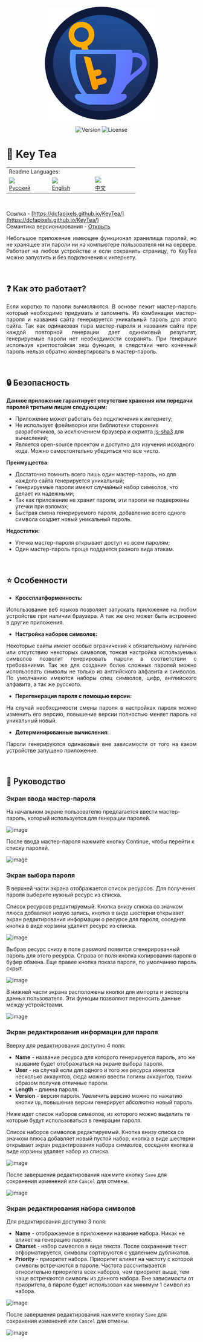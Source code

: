 <p align="center">
<img width="300" src="https://github.com/DCFApixels/KeyTea/blob/main/images/MainIcon.png">
</p>

<p align="center">
<img alt="Version" src="https://img.shields.io/github/manifest-json/v/DCFApixels/KeyTea?style=for-the-badge&color=1e90ff">
<img alt="License" src="https://img.shields.io/github/license/DCFApixels/KeyTea?color=1e90ff&style=for-the-badge">
</p>

# :tea: Key Tea

<table>
  <tr></tr>
  <tr>
    <td colspan="3">Readme Languages:</td>
  </tr>
  <tr></tr>
  <tr>
    <td nowrap width="100">
      <a href="https://github.com/DCFApixels/KeyTea/blob/main/README-RU.md">
        <img src="https://github.com/user-attachments/assets/3c699094-f8e6-471d-a7c1-6d2e9530e721"></br>
        <span>Русский</span>
      </a>  
    </td>
    <td nowrap width="100">
      <a href="https://github.com/DCFApixels/KeyTea">
        <img src="https://github.com/user-attachments/assets/30528cb5-f38e-49f0-b23e-d001844ae930"></br>
        <span>English</span>
      </a>  
    </td>
    <td nowrap width="100">
      <a href="https://github.com/DCFApixels/KeyTea/blob/main/README-ZH.md">
        <img src="https://github.com/user-attachments/assets/8e598a9a-826c-4a1f-b842-0c56301d2927"></br>
        <span>中文</span>
      </a>  
    </td>
  </tr>
</table>
<br>

Ссылка - [https://dcfapixels.github.io/KeyTea/](https://dcfapixels.github.io/KeyTea/) </br>
Семантика версионирования - [Открыть](https://gist.github.com/DCFApixels/e53281d4628b19fe5278f3e77a7da9e8#file-dcfapixels_versioning_ru-md)

<p align="justify">
Небольшое приложение имеющее функционал хранилища паролей, но не хранящее эти пароли ни на компьютере пользователя ни на сервере. Работает на любом устройстве и если сохранить страницу, то KeyTea можно запустить и без подключения к интернету.
</p>

</br>

## :question: Как это работает?

<p align="justify">
Если коротко то пароли вычисляются. В основе лежит мастер-пароль который необходимо придумать и запомнить. Из комбинации мастер-пароля и названия сайта генерируется уникальный пароль для этого сайта. Так как одинаковая пара мастер-пароля и названия сайта при каждой повторной генерации дает одинаковый результат, генерируемые пароли нет необходимости сохранять. При генерации используя криптостойкая хеш функция, в следствии чего конечный пароль нельзя обратно конвертировать в мастер-пароль.
</p>

</br>

## :lock: Безопасность

**Данное приложение гарантирует отсутствие хранения или передачи паролей третьим лицам следующим:**<br>
+ Приложение может работать без подключения к интернету; 
+ Не использует фреймворки или библиотеки сторонних разработчиков, за исключением браузера и скрипта [js-sha3](https://github.com/emn178/js-sha3) для вычислений; 
+ Является open-source проектом и доступно для изучения исходного кода. Можно самостоятельно убедиться что все чисто.

**Преимущества:**<br>
+ Достаточно помнить всего лишь один мастер-пароль, но для каждого сайта генерируется уникальный;
+ Генерируемые пароли имеют случайный набор символов, что делает их надежными;
+ Так как приложение не хранит пароли, эти пароли не подвержены утечки при взломах;
+ Быстрая смена генерируемого пароля, добавление всего одного символа создает новый уникальный пароль.

**Недостатки:**<br>
+ Утечка мастер-пароля открывает доступ ко всем паролям;
+ Один мастер-пароль проще поддается разного вида атакам.

</br>

## :star: Особенности

+ **Кроссплатформенность:**

<p align="justify">
Использование веб языков позволяет запускать приложение на любом устройстве при наличии браузера. А так же оно может быть встроенно в другие приложения. 
</p>

+ **Настройка наборов символов:**

<p align="justify">
Некоторые сайты имеют особые ограничения к обязательному наличию или отсутствию некоторых символов, тонкая настройка используемых символов позволит генерировать пароли в соответствии с требованиями. Так же для создания более сложных паролей можно использовать символы не только из английского алфавита и символов. По умолчанию имеются наборы спец символов, цифр, английского алфавита, а так же русского.
</p>

+ **Перегенерация пароля с помощью версии:**

<p align="justify">
На случай необходимости смены пароля в настройках пароля можно изменить его версию, повышение версии полностью меняет пароль на уникальный новый.
</p>

+ **Детерминированные вычисления:**

<p align="justify">
Пароли генерируются одинаковые вне зависимости от того на каком устройстве запущено приложение.
</p>

</br>

## :scroll: Руководство

### Экран ввода мастер-пароля
На начальном экране пользователю предлагается ввести мастер-пароль, который используется для генерации паролей.

![image](https://github.com/user-attachments/assets/396df36d-1381-433c-9b66-44ca7cec2ce5)

После ввода мастер-пароля нажмите кнопку Continue, чтобы перейти к списку паролей.

![image](https://github.com/user-attachments/assets/5360397a-ba85-4855-9fc0-9f009c318080)

### Экран выбора пароля

В верхней части экрана отображается список ресурсов. Для получения пароля выберите нужный ресурс из списка.

Список ресурсов редактируемый. Кнопка внизу списка со значком плюса добавляет новую запись, кнопка в виде шестерни открывает экран редактирования информации о ресурсе для пароля, соседняя кнопка в виде корзины удаляет ресурс из списка.

![image](https://github.com/user-attachments/assets/58f01be4-b28a-4f08-9099-e9327588093f)

Выбрав ресурс снизу в поле password появится сгенерированный пароль для этого ресурса. Справа от поля кнопка копирования пароля в буфер обмена. Еще правее кнопка показа пароля, по умолчанию пароль скрыт.

![image](https://github.com/user-attachments/assets/08958b72-9549-4fdb-b105-482b9807af13)

В нижней части экрана расположены кнопки для импорта и экспорта данных пользователя. Эти функции позволяют переносить данные между устройствами.

![image](https://github.com/user-attachments/assets/d776ade5-f000-4ec4-b21f-0041d19a389f)

### Экран редактирования информации для пароля

Вверху для редактирования доступно 4 поля:
+ **Name** - название ресурса для которого генерируется пароль, это же название будет отображаться на экране выбора пароля.
+ **User** - на случай если для одного и того же ресурса имеется несколько аккаунтов, сюда можно ввести логины аккаунтов, таким образом получив отличные пароли.
+ **Length** - длинна пароля.
+ **Version** - версия пароля. Увеличить версию можно по нажатию кнопки `Up`, повышение версии генерирует абсолютно новый пароль.

Ниже идет список наборов символов, из которого можно выделить те которые будут использоваться в генерации пароля. 

Список наборов символов редактируемый. Кнопка внизу списка со значком плюса добавляет новый пустой набор, кнопка в виде шестерни открывает экран редактирования набора символов, соседняя кнопка в виде корзины удаляет набор из списка.

![image](https://github.com/user-attachments/assets/538cf86a-47c9-4296-8290-6224c6f8af0a)

После завершения редактирования нажмите кнопку `Save` для сохранения изменений или `Cancel` для отмены.

![image](https://github.com/user-attachments/assets/efb2d3da-8c45-4468-b562-dbd89e055514)

### Экран редактирования набора символов
Для редактирования доступно 3 поля:
+ **Name** - отображаемое в приложении название набора. Никак не влияет на генерацию пароля.
+ **Charset** - набор символов в виде текста. После сохранения текст отформатируется, символы сортируются с удалением дубликатов.
+ **Priority** - приоритет набора. Приоритет влияет на частоту с которой символы встречаются в пароле. Частота рассчитывается относительно приоритета всех наборов, чем приоритет выше, тем чаще встречаются символы из данного набора. Вне зависимости от приоритета, в пароле будет использован как минимум 1 символ из набора.

![image](https://github.com/user-attachments/assets/b38c4022-d33d-44f8-b446-d7372f65616f)

После завершения редактирования нажмите кнопку `Save` для сохранения изменений или `Cancel` для отмены.

![image](https://github.com/user-attachments/assets/efb2d3da-8c45-4468-b562-dbd89e055514)

</br>
</br>
</br>
